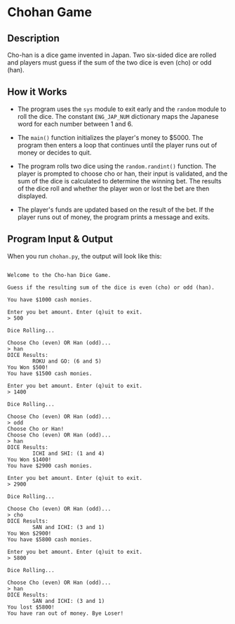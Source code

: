 # Chohan Game

## Description

Cho-han is a dice game invented in Japan. Two six-sided dice are rolled and players must guess if the sum of the two dice is even (cho) or odd (han).

## How it Works

- The program uses the `sys` module to exit early and the `random` module to roll the dice. The constant `ENG_JAP_NUM` dictionary maps the Japanese word for each number between 1 and 6.

- The `main()` function initializes the player's money to $5000. The program then enters a loop that continues until the player runs out of money or decides to quit.

- The program rolls two dice using the `random.randint()` function. The player is prompted to choose cho or han, their input is validated, and the sum of the dice is calculated to determine the winning bet. The results of the dice roll and whether the player won or lost the bet are then displayed.

- The player's funds are updated based on the result of the bet. If the player runs out of money, the program prints a message and exits.

## Program Input & Output

When you run `chohan.py`, the output will look like this:


```

Welcome to the Cho-han Dice Game.

Guess if the resulting sum of the dice is even (cho) or odd (han).
    
You have $1000 cash monies.

Enter you bet amount. Enter (q)uit to exit.
> 500

Dice Rolling...

Choose Cho (even) OR Han (odd)...
> han
DICE Results:
        ROKU and GO: (6 and 5)
You Won $500!
You have $1500 cash monies.

Enter you bet amount. Enter (q)uit to exit.
> 1400

Dice Rolling...

Choose Cho (even) OR Han (odd)...
> odd
Choose Cho or Han!
Choose Cho (even) OR Han (odd)...
> han
DICE Results:
        ICHI and SHI: (1 and 4)
You Won $1400!
You have $2900 cash monies.

Enter you bet amount. Enter (q)uit to exit.
> 2900

Dice Rolling...

Choose Cho (even) OR Han (odd)...
> cho
DICE Results:
        SAN and ICHI: (3 and 1)
You Won $2900!
You have $5800 cash monies.

Enter you bet amount. Enter (q)uit to exit.
> 5800

Dice Rolling...

Choose Cho (even) OR Han (odd)...
> han
DICE Results:
        SAN and ICHI: (3 and 1)
You lost $5800!
You have ran out of money. Bye Loser!
```